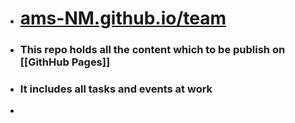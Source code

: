- # [ams-NM.github.io/team](https://ams-nm.github.io/AMS-team)
- ### This repo holds all the content which to be publish on [[GithHub Pages]]
- ### It includes all tasks and events at work
-

